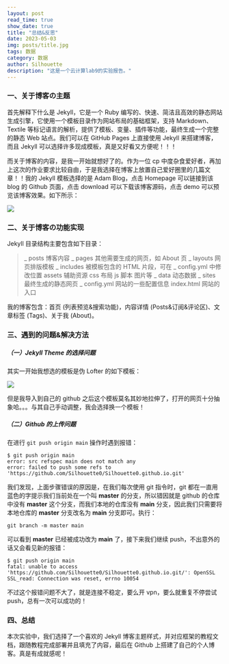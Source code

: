 ```yaml
---
layout: post
read_time: true
show_date: true
title: "总结&反思"
date: 2023-05-03
img: posts/title.jpg
tags: 数据
category: 数据
author: Silhouette
description: "这是一个云计算lab9的实验报告。"
---
```




### 一、关于博客の主题

首先解释下什么是 Jekyll，它是一个 Ruby 编写的、快速、简洁且高效的静态网站生成引擎，它使用一个模板目录作为网站布局的基础框架，支持 Markdown、Textile 等标记语言的解析，提供了模板、变量、插件等功能，最终生成一个完整的静态 Web 站点。我们可以在 GitHub Pages 上直接使用 Jekyll 来搭建博客，而且 Jekyll 可以选择许多现成模板，真是又好看又方便呢！！！

而关于博客的内容，是我一开始就想好了的。作为一位 cp 中度杂食爱好者，再加上这次的作业要求比较自由，于是我选择在博客上放置自己爱好圈里的几篇文章！！我的 Jekyll 模板选择的是 Adam Blog，点击 Homepage 可以链接到该 blog 的 Github 页面，点击 download 可以下载该博客源码，点击 demo 可以预览该博客效果。如下所示：

![](posts/adam.png)





### 二、关于博客の功能实现

Jekyll 目录结构主要包含如下目录：

> _ posts 博客内容
> _ pages 其他需要生成的网页，如 About 页
> _ layouts 网页排版模板
> _ includes 被模板包含的 HTML 片段，可在 _ config.yml 中修改位置
> assets 辅助资源 css 布局 js 脚本 图片等
> _ data 动态数据
> _ sites 最终生成的静态网页
> _ config.yml 网站的一些配置信息
> index.html 网站的入口

我的博客包含：首页 (列表预览&搜索功能)，内容详情 (Posts&订阅&评论区)、文章标签 (Tags)、关于我 (About)。





### 三、遇到的问题&解决方法

##### （一）Jekyll Theme 的选择问题

其实一开始我想选的模板是伪 Lofter 的如下模板：

![](posts/lofter.jpg)

但是我导入到自己的 github 之后这个模板莫名其妙地拉伸了，打开的网页十分抽象哈。。。与其自己手动调整，我会选择换一个模板！



##### （二）Github 的上传问题

在进行 `git push origin main` 操作时遇到报错：

```
$ git push origin main
error: src refspec main does not match any
error: failed to push some refs to 'https://github.com/Silhouette0/Silhouette0.github.io.git'
```

我们发现，上面步骤错误的原因是，在我们每次使用 git 指令时，git 都在一直用蓝色的字提示我们当前处在一个叫 **master** 的分支，所以错因就是 github 的仓库中没有 **master** 这个分支，而我们本地的仓库没有 **main** 分支，因此我们只需要将本地仓库的 **master** 分支改名为 **main** 分支即可。执行：

```
git branch -m master main
```

可以看到 **master** 已经被成功改为 **main** 了，接下来我们继续 push，不出意外的话又会看见新的报错：

```
$ git push origin main
fatal: unable to access 'https://github.com/Silhouette0/Silhouette0.github.io.git/': OpenSSL SSL_read: Connection was reset, errno 10054
```

不过这个报错问题不大了，就是连接不稳定，要么开 vpn，要么就重复不停尝试 push，总有一次可以成功的！





### 四、总结

本次实验中，我们选择了一个喜欢的 Jekyll 博客主题样式，并对应框架的教程文档，跟随教程完成部署并且填充了内容，最后在 Github 上搭建了自己的个人博客。真是有成就感呢！
